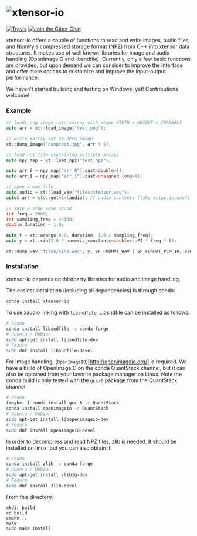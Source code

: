 # ![xtensor-io](http://quantstack.net/assets/images/xtensor-io.svg)

[![Travis](https://travis-ci.org/QuantStack/xtensor-io.svg?branch=master)](https://travis-ci.org/QuantStack/xtensor-io)
[![Join the Gitter Chat](https://badges.gitter.im/Join%20Chat.svg)](https://gitter.im/QuantStack/Lobby?utm_source=badge&utm_medium=badge&utm_campaign=pr-badge&utm_content=badge)


xtensor-io offers a couple of functions to read and write images, audio files, and
NumPy's compressed storage format (NPZ) from C++ into xtensor data structures.
It makes use of well known libraries for image and audio handling (OpenImageIO and libsndfile).
Currently, only a few basic functions are provided, but upon demand we can consider to
improve the interface and offer more options to customize and improve the input-output
performance.

We haven't started building and testing on Windows, yet! Contributions welcome!

### Example

```cpp
// loads png image into xarray with shape WIDTH x HEIGHT x CHANNELS
auto arr = xt::load_image("test.png");

// write xarray out to JPEG image
xt::dump_image("dumptest.jpg", arr + 5);

// load npz file containing multiple arrays
auto npy_map = xt::load_npz("test.npz");

auto arr_0 = npy_map["arr_0"].cast<double>();
auto arr_1 = npy_map["arr_1"].cast<unsigned long>();

// open a wav file
auto audio = xt::load_wav("files/xtensor.wav");
auto& arr = std::get<1>(audio); // audio contents (like scipy.io.wavfile results)

// save a sine wave sound
int freq = 2000;
int sampling_freq = 44100;
double duration = 1.0;

auto t = xt::arange(0.0, duration, 1.0 / sampling_freq);
auto y = xt::sin(2.0 * numeric_constants<double>::PI * freq * t);

xt::dump_wav("files/sine.wav", y, SF_FORMAT_WAV | SF_FORMAT_PCM_16, sampling_freq);
```

### Installation

xtensor-io depends on thirdparty libraries for audio and image handling.

The easiest installation (including all dependencies) is through conda:

```bash
conda install xtensor-io
```

To use xaudio linking with [`libsndfile`](http://www.mega-nerd.com/libsndfile/).
Libsndfile can be installed as follows:

```bash
# Conda
conda install libsndfile -c conda-forge
# Ubuntu / Debian
sudo apt-get install libsndfile-dev
# Fedora
sudo dnf install libsndfile-devel
```

For image handling, (`OpenImageIO`)[http://openimageio.org/] is required.
We have a build of OpenImageIO on the conda QuantStack channel, but it can also
be optained from your favorite package manager on Linux. Note the conda build
is only tested with the `gcc-6` package from the QuantStack channel.

```bash
# Conda
(maybe: ) conda install gcc-6 -c QuantStack
conda install openimageio -c QuantStack
# Ubuntu / Debian
sudo apt-get install libopenimageio-dev
# Fedora
sudo dnf install OpenImageIO-devel
```

In order to decompress and read NPZ files, zlib is needed. It should be installed
on linux, but you can also obtain it:

```bash
# Conda
conda install zlib -c conda-forge
# Ubuntu / Debian
sudo apt-get install zlib1g-dev
# Fedora
sudo dnf install zlib-devel
```

From this directory:

```
mkdir build
cd build
cmake ..
make
sudo make install
```
